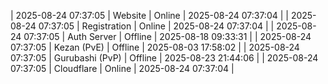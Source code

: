 | 2025-08-24 07:37:05 | Website | Online | 2025-08-24 07:37:04 |
| 2025-08-24 07:37:05 | Registration | Online | 2025-08-24 07:37:04 |
| 2025-08-24 07:37:05 | Auth Server | Offline | 2025-08-18 09:33:31 |
| 2025-08-24 07:37:05 | Kezan (PvE) | Offline | 2025-08-03 17:58:02 |
| 2025-08-24 07:37:05 | Gurubashi (PvP) | Offline | 2025-08-23 21:44:06 |
| 2025-08-24 07:37:05 | Cloudflare | Online | 2025-08-24 07:37:04 |
